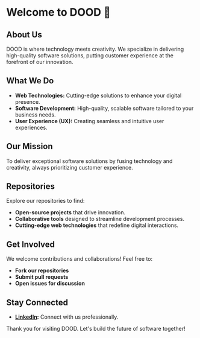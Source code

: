 # Welcome to DOOD 👋

## About Us
DOOD is where technology meets creativity. We specialize in delivering high-quality software solutions, putting customer experience at the forefront of our innovation.

## What We Do
- **Web Technologies:** Cutting-edge solutions to enhance your digital presence.
- **Software Development:** High-quality, scalable software tailored to your business needs.
- **User Experience (UX):** Creating seamless and intuitive user experiences.

## Our Mission
To deliver exceptional software solutions by fusing technology and creativity, always prioritizing customer experience.

## Repositories
Explore our repositories to find:
- **Open-source projects** that drive innovation.
- **Collaborative tools** designed to streamline development processes.
- **Cutting-edge web technologies** that redefine digital interactions.

## Get Involved
We welcome contributions and collaborations! Feel free to:
- **Fork our repositories**
- **Submit pull requests**
- **Open issues for discussion**

## Stay Connected
- **[LinkedIn](https://www.linkedin.com/company/104600509/):** Connect with us professionally.

Thank you for visiting DOOD. Let's build the future of software together!
